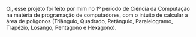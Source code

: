 Oi, esse projeto foi feito por mim no 1º período de Ciência da Computação na matéria de programação de computadores, com o intuito de calcular a área de polígonos (Triângulo, Quadrado, Retângulo, Paralelogramo, Trapézio, Losango, Pentágono e Hexágono).